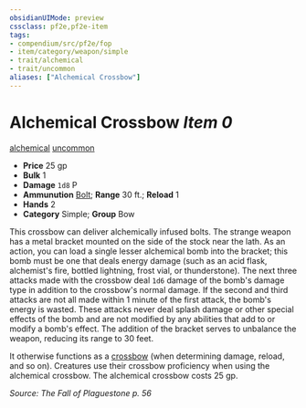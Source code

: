 ```yaml
---
obsidianUIMode: preview
cssclass: pf2e,pf2e-item
tags:
- compendium/src/pf2e/fop
- item/category/weapon/simple
- trait/alchemical
- trait/uncommon
aliases: ["Alchemical Crossbow"]
---
```

# Alchemical Crossbow *Item 0*  
[alchemical](../../../rules/traits/alchemical.md)  [uncommon](../../../rules/traits/uncommon.md)  

- **Price** 25 gp
- **Bulk** 1
- **Damage** `1d8` P
- **Ammunution** [Bolt](bolt.md); **Range** 30 ft.; **Reload** 1
- **Hands** 2
- **Category** Simple; **Group** Bow 

This crossbow can deliver alchemically infused bolts. The strange weapon has a metal bracket mounted on the side of the stock near the lath. As an action, you can load a single lesser alchemical bomb into the bracket; this bomb must be one that deals energy damage (such as an acid flask, alchemist's fire, bottled lightning, frost vial, or thunderstone). The next three attacks made with the crossbow deal `1d6` damage of the bomb's damage type in addition to the crossbow's normal damage. If the second and third attacks are not all made within 1 minute of the first attack, the bomb's energy is wasted. These attacks never deal splash damage or other special effects of the bomb and are not modified by any abilities that add to or modify a bomb's effect. The addition of the bracket serves to unbalance the weapon, reducing its range to 30 feet.

It otherwise functions as a [crossbow](crossbow.md) (when determining damage, reload, and so on). Creatures use their crossbow proficiency when using the alchemical crossbow. The alchemical crossbow costs 25 gp.

*Source: The Fall of Plaguestone p. 56*